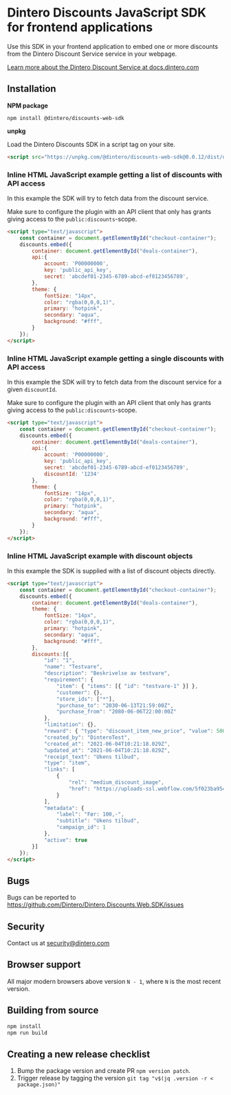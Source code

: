 # Dintero Discounts JavaScript SDK for frontend applications

Use this SDK in your frontend application to embed one or more discounts from the Dintero Discount Service service in your webpage.

[Learn more about the Dintero Discount Service at docs.dintero.com](https://docs.dintero.com/docs/discount-service/)

## Installation

**NPM package**

```
npm install @dintero/discounts-web-sdk
```

**unpkg**

Load the Dintero Discounts SDK in a script tag on your site.

```html
<script src="https://unpkg.com/@dintero/discounts-web-sdk@0.0.12/dist/dintero-discounts-web-sdk.umd.min.js" integrity="sha384-jjX8hv78QBpDqiTN7rQYF+O7SA8OFB4ay+KdSVyVOT5Z6T5a9U7kPQo8u3bUoyVb"></script>
```

### Inline HTML JavaScript example getting a list of discounts with API access

In this example the SDK will try to fetch data from the discount service.

Make sure to configure the plugin with an API client that only has grants giving access to the `public:discounts`-scope.

```html
<script type="text/javascript">
    const container = document.getElementById("checkout-container");
    discounts.embed({
        container: document.getElementById("deals-container"),
        api:{
            account: 'P00000000',
            key: 'public_api_key',
            secret: 'abcdef01-2345-6789-abcd-ef0123456789',
        },
        theme: {
            fontSize: "14px",
            color: "rgba(0,0,0,1)",
            primary: "hotpink",
            secondary: "aqua",
            background: "#fff",
        }
    });
</script>
```

### Inline HTML JavaScript example getting a single discounts with API access

In this example the SDK will try to fetch data from the discount service for a given `discountId`.

Make sure to configure the plugin with an API client that only has grants giving access to the `public:discounts`-scope.

```html
<script type="text/javascript">
    const container = document.getElementById("checkout-container");
    discounts.embed({
        container: document.getElementById("deals-container"),
        api:{
            account: 'P00000000',
            key: 'public_api_key',
            secret: 'abcdef01-2345-6789-abcd-ef0123456789',
            discountId: '1234'
        },
        theme: {
            fontSize: "14px",
            color: "rgba(0,0,0,1)",
            primary: "hotpink",
            secondary: "aqua",
            background: "#fff",
        }
    });
</script>
```

### Inline HTML JavaScript example with discount objects

In this example the SDK is supplied with a list of discount objects directly.

```html
<script type="text/javascript">
    const container = document.getElementById("checkout-container");
    discounts.embed({
        container: document.getElementById("deals-container"),
        theme: {
            fontSize: "14px",
            color: "rgba(0,0,0,1)",
            primary: "hotpink",
            secondary: "aqua",
            background: "#fff",
        },
        discounts:[{
            "id": "1",
            "name": "Testvare",
            "description": "Beskrivelse av testvare",
            "requirement": {
                "item": { "items": [{ "id": "testvare-1" }] },
                "customer": {},
                "store_ids": ["*"],
                "purchase_to": "2030-06-13T21:59:00Z",
                "purchase_from": "2080-06-06T22:00:00Z"
            },
            "limitation": {},
            "reward": { "type": "discount_item_new_price", "value": 5000 },
            "created_by": "DinteroTest",
            "created_at": "2021-06-04T10:21:18.029Z",
            "updated_at": "2021-06-04T10:21:18.029Z",
            "receipt_text": "Ukens tilbud",
            "type": "item",
            "links": [
                {
                    "rel": "medium_discount_image",
                    "href": "https://uploads-ssl.webflow.com/5f023ba9549ac22870f32943/5f1333ae5a496b0e0476975e_dintero-logo.svg"
                }
            ],
            "metadata": {
                "label": "Før: 100,-",
                "subtitle": "Ukens tilbud",
                "campaign_id": 1
            },
            "active": true
        }]
    });
</script>
```
## Bugs

Bugs can be reported to https://github.com/Dintero/Dintero.Discounts.Web.SDK/issues

## Security

Contact us at [security@dintero.com](mailto:security@dintero.com)

## Browser support

All major modern browsers above version `N - 1`, where `N` is the most recent version.

## Building from source

```bash
npm install
npm run build
```

## Creating a new release checklist

1. Bump the package version and create PR `npm version patch`.
2. Trigger release by tagging the version
   `git tag "v$(jq .version -r < package.json)"`
